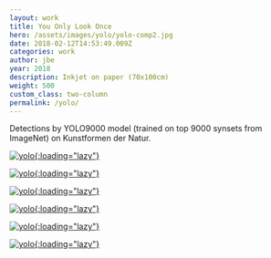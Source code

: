 ```yaml
---
layout: work
title: You Only Look Once
hero: /assets/images/yolo/yolo-comp2.jpg
date: 2018-02-12T14:53:49.009Z
categories: work
author: jbe
year: 2018
description: Inkjet on paper (70x100cm)
weight: 500
custom_class: two-column
permalink: /yolo/
---
```


<div class="pad">

Detections by YOLO9000 model (trained on top 9000 synsets from ImageNet) on Kunstformen der Natur.

</div>


[![yolo](/assets/images/yolo/yolo-1.jpg?nf_resize=fit&w=1920){:loading="lazy"}](/assets/images/yolo/yolo-1.jpg)

[![yolo](/assets/images/yolo/yolo-3.jpg?nf_resize=fit&w=1920){:loading="lazy"}](/assets/images/yolo/yolo-3.jpg)

[![yolo](/assets/images/yolo/yolo-2.jpg?nf_resize=fit&w=1920){:loading="lazy"}](/assets/images/yolo/yolo-2.jpg)

[![yolo](/assets/images/yolo/yolo-4.jpg?nf_resize=fit&w=1920){:loading="lazy"}](/assets/images/yolo/yolo-4.jpg)

[![yolo](/assets/images/yolo/yolo-5.jpg?nf_resize=fit&w=1920){:loading="lazy"}](/assets/images/yolo/yolo-5.jpg)

[![yolo](/assets/images/yolo/yolo-6.jpg?nf_resize=fit&w=1920){:loading="lazy"}](/assets/images/yolo/yolo-6.jpg)

